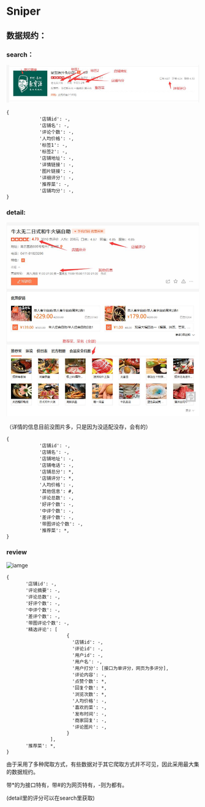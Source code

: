 # Sniper

## 数据规约：

### search：

![iamge](../imgs/show7.jpg)

    {
                '店铺id': -,
                '店铺名': -,
                '评论个数': -,
                '人均价格': -,
                '标签1': -,
                '标签2': -,
                '店铺地址': -,
                '详情链接': -,
                '图片链接': -,
                '详细评分': -,
                '推荐菜': -,
                '店铺均分': -,
    }
    
### detail:

![iamge](../imgs/show9.jpg)

（详情的信息目前没图片多，只是因为没适配没存，会有的）
    
    {
                '店铺id': -,
                '店铺名': -,
                '店铺地址': -,
                '店铺电话': -,
                '店铺总分': *,
                '店铺评分': *,
                '人均价格': -,
                '其他信息': #,
                '评论总数': -,
                '好评个数': -,
                '中评个数': -,
                '差评个数': -,
                '带图评论个数': -,
                '推荐菜': *,
    }

###  review

![iamge](../imgs/show8.jpg)

    {
           '店铺id': -,
           '评论摘要': -,
           '评论总数': -,
           '好评个数': -,
           '中评个数': -,
           '差评个数': -,
           '带图评论个数': -,
           '精选评论': [
                          {
                            '店铺id': -,
                            '评论id': -,
                            '用户id': -,
                            '用户名': -,
                            '用户打分': [接口为单评分，网页为多评分],
                            '评论内容': -,
                            '点赞个数': *,
                            '回复个数': *,
                            '浏览次数': *,
                            '人均价格': -,
                            '喜欢的菜': -,
                            '发布时间': -,
                            '商家回复': -,
                            '评论图片': -,
                          }
                    ],
           '推荐菜': *,
    }
    
    
    
由于采用了多种爬取方式，有些数据对于其它爬取方式并不可见，因此采用最大集的数据规约。

带*的为接口特有，带#的为网页特有，-则为都有。

(detail里的评分可以在search里获取)